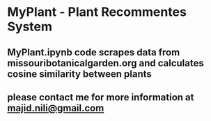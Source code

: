 # MyPlant - Plant Recommentes System

## MyPlant.ipynb code scrapes data from missouribotanicalgarden.org and calculates cosine similarity between plants

## please contact me for more information at majid.nili@gmail.com
